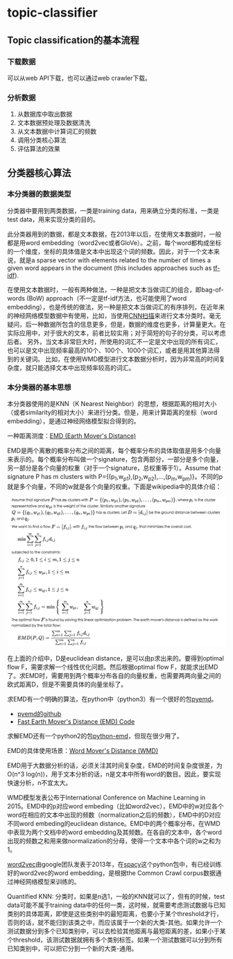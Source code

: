 # topic-classifier

## Topic classification的基本流程

### 下载数据
可以从web API下载，也可以通过web crawler下载。

### 分析数据
1. 从数据库中取出数据
2. 文本数据预处理及数据清洗
3. 从文本数据中计算词汇的频数
4. 调用分类核心算法
5. 评估算法的效果

## 分类器核心算法

### 本分类器的数据类型
分类器中要用到两类数据，一类是training data，用来确立分类的标准，一类是test data，用来实现分类的目的。

此分类器用到的数据，都是文本数据，在2013年以后，在使用文本数据时，一般都是用word embedding（word2vec或者GloVe）。之前，每个word都构成坐标的一个维度，坐标的具体值是文本中出现这个词的频数。因此，对于一个文本来说，就是a sparse vector with elements related to the number of times a given word appears in the document (this includes approaches such as [tf-idf](https://en.wikipedia.org/wiki/Tf%E2%80%93idf)).

在使用文本数据时，一般有两种做法，一种是把文本当做词汇的组合，即bag-of-words (BoW) approach（不一定是tf-idf方法，也可能使用了word embedding），也是传统的做法，另一种是把文本当做词汇的有序排列，在近年来的神经网络模型数据中有使用，比如，当使用[CNN扫描](https://github.com/dennybritz/cnn-text-classification-tf)来进行文本分类时。毫无疑问，后一种数据所包含的信息更多，但是，数据的维度也更多，计算量更大。在实际应用中，对于很大的文本，前者比较实用；对于简短的句子的分类，可以考虑后者。
另外，当文本非常巨大时，所使用的词汇不一定是文中出现的所有词汇，也可以是文中出现频率最高的10个、100个、1000个词汇，或者是用其他算法得到的关键词。
比如，在使用WMD模型进行文本数据分析时，因为非常高的时间复杂度，就只能选择文本中出现频率较高的词汇。


### 本分类器的基本思想
本分类器使用的是KNN（K Nearest Neighbor）的思想，根据距离的相对大小（或者similarity的相对大小）来进行分类。但是，用来计算距离的坐标（word embedding），是通过神经网络模型拟合得到的。

一种距离测度：[EMD (Earth Mover's Distance)](https://en.wikipedia.org/wiki/Earth_mover's_distance)

EMD是两个离散的概率分布之间的距离，每个概率分布的具体取值是用多个向量来表示的。每个概率分布叫做一个signature，包含两部分，一部分是多个向量，另一部分是各个向量的权重（对于一个signature，总权重等于1）。Assume that signature P has m clusters with P={(p<sub>1</sub>,w<sub>p1</sub>),(p<sub>2</sub>,w<sub>p2</sub>),...,(p<sub>m</sub>,w<sub>pm</sub>)}。不同的p就是多个向量，不同的w就是各个向量的权重。下面是wikipedia中的具体介绍：

![The definition of EMD](images/emd.png)

在上面的介绍中，D是euclidean distance，是可以由p求出来的。要得到optimal flow F，需要求解一个线性优化问题。然后根据optimal flow F，就能求出EMD了。求EMD时，需要用到两个概率分布各自的向量权重，也需要两两向量之间的欧式距离D，但是不需要具体的向量坐标了。

求EMD有一个明确的算法，在python中（python3）有一个很好的包[pyemd](https://pypi.python.org/pypi/pyemd)。
* [pyemd的github](https://github.com/wmayner/pyemd)
* [Fast Earth Mover's Distance (EMD) Code](http://www.ariel.ac.il/sites/ofirpele/fastemd/code/)

求解EMD还有一个python2的包[python-emd](https://github.com/pdinges/python-emd)，但现在很少用了。

EMD的具体使用场景：[Word Mover's Distance (WMD)](http://proceedings.mlr.press/v37/kusnerb15.pdf)

EMD用于大数据分析的话，必须关注其时间复杂度，EMD的时间复杂度很差，为O(n^3 log(n))，用于文本分析的话，n是文本中所有word的数目。因此，要实现快速分析，n不宜太大。

WMD模型发表公布于International Conference on Machine Learning in 2015。EMD中的p对应word embeding（比如word2vec），EMD中的w对应各个word在相应的文本中出现的频数（normalization之后的频数），EMD中的D对应不同word embeding的euclidean distance。EMD中的两个概率分布，在WMD中表现为两个文档中的word embedding及其频数。在各自的文本中，各个word出现的频数之和用来做normalization的分母，使得一个文本中各个词的w之和为1。

[word2vec](https://papers.nips.cc/paper/5021-distributed-representations-of-words-and-phrases-and-their-compositionality.pdf)由google团队发表于2013年，在[spacy](https://spacy.io/)这个python包中，有已经训练好的word2vec的word embedding，是根据the Common Crawl corpus数据通过神经网络模型来训练的。

Quantified KNN: 分类时，如果是n选1，一般的KNN就可以了，但有的时候，test data可能不属于training data中的任何一类，这时候，就需要考虑测试数据与已知类别的具体距离，即使是这些类别中的最短距离，也要小于某个threshold才行，否则的话，就不能归到该类之中，而应该属于一个新的大类-其他。如果允许一个测试数据分到多个已知类别中，可以去检验其他距离与最短距离的差，如果小于某个threshold，该测试数据就拥有多个类别标签。如果一个测试数据可以分到所有已知类别中，可以把它分到一个新的大类-通用。
